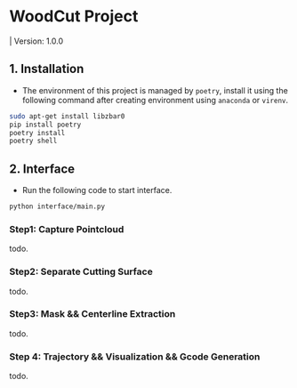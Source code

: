 # WoodCut Project

| Version: 1.0.0

## 1. Installation

- The environment of this project is managed by `poetry`, install it using the following command after creating environment using `anaconda` or `virenv`.

``` bash
sudo apt-get install libzbar0
pip install poetry
poetry install
poetry shell
```

## 2. Interface

- Run the following code to start interface.

``` bash
python interface/main.py
```

### Step1: Capture Pointcloud

todo.

### Step2: Separate Cutting Surface

todo.

### Step3: Mask && Centerline Extraction

todo.

### Step 4: Trajectory && Visualization && Gcode Generation

todo.